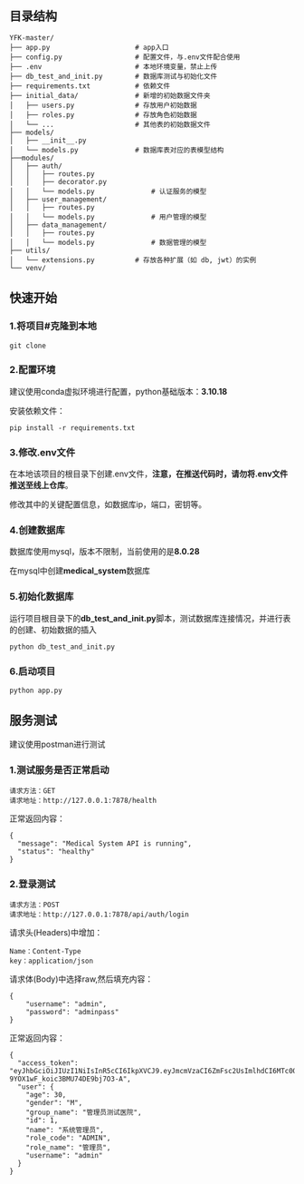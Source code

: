 ## 目录结构

```
YFK-master/
├── app.py                     # app入口
├── config.py                  # 配置文件，与.env文件配合使用
├── .env                       # 本地环境变量，禁止上传
├── db_test_and_init.py        # 数据库测试与初始化文件
├── requirements.txt           # 依赖文件
├── initial_data/              # 新增的初始数据文件夹
│   ├── users.py               # 存放用户初始数据
│   ├── roles.py               # 存放角色初始数据
│   └── ...                    # 其他表的初始数据文件
├── models/
│   ├── __init__.py
│   └── models.py              # 数据库表对应的表模型结构
├──modules/
│	├── auth/
│	│   ├── routes.py
│	│   ├── decorator.py
│	│   └── models.py              # 认证服务的模型
│	├── user_management/
│	│   ├── routes.py
│	│   └── models.py              # 用户管理的模型
│	├── data_management/
│	│   ├── routes.py
│	│   └── models.py              # 数据管理的模型
├── utils/
│   └── extensions.py          # 存放各种扩展（如 db, jwt）的实例
└── venv/
```



## 快速开始

### 1.将项目#克隆到本地

```
git clone 
```

### 2.配置环境

建议使用conda虚拟环境进行配置，python基础版本：**3.10.18**

安装依赖文件：

```
pip install -r requirements.txt
```

### 3.修改.env文件

在本地该项目的根目录下创建.env文件，**注意，在推送代码时，请勿将.env文件推送至线上仓库**。

修改其中的关键配置信息，如数据库ip，端口，密钥等。

### 4.创建数据库

数据库使用mysql，版本不限制，当前使用的是**8.0.28**

在mysql中创建**medical_system**数据库

### 5.初始化数据库

运行项目根目录下的**db_test_and_init.py**脚本，测试数据库连接情况，并进行表的创建、初始数据的插入

```
python db_test_and_init.py
```

### 6.启动项目

```
python app.py
```



## 服务测试

建议使用postman进行测试

### 1.测试服务是否正常启动

```
请求方法：GET
请求地址：http://127.0.0.1:7878/health

```

正常返回内容：

```
{
  "message": "Medical System API is running",
  "status": "healthy"
}
```

### 2.登录测试

```
请求方法：POST
请求地址：http://127.0.0.1:7878/api/auth/login
```

请求头(Headers)中增加：

```
Name：Content-Type
key：application/json
```

请求体(Body)中选择raw,然后填充内容：

```
{
    "username": "admin",
    "password": "adminpass"
}
```

正常返回内容：

```
{
  "access_token": "eyJhbGciOiJIUzI1NiIsInR5cCI6IkpXVCJ9.eyJmcmVzaCI6ZmFsc2UsImlhdCI6MTc0OTgzNzYzMiwianRpIjoiOWU3YzQ0ZmQtMjhmYy00NTBjLWIwMDctYmZkNzE4ZTAzMjViIiwidHlwZSI6ImFjY2VzcyIsInN1YiI6IjEiLCJuYmYiOjE3NDk4Mzc2MzIsImV4cCI6MTc0OTkyNDAzMiwidXNlcl9pZCI6MSwidXNlcm5hbWUiOiJhZG1pbiIsInJvbGVfY29kZSI6IkFETUlOIiwiZ3JvdXBfbmFtZSI6Ilx1N2JhMVx1NzQwNlx1NTQ1OFx1NmQ0Ylx1OGJkNVx1NTMzYlx1OTY2MiJ9.PFfQjJMaA31xRk-9YOX1wF_koic3BMU74DE9bj7O3-A",
  "user": {
    "age": 30,
    "gender": "M",
    "group_name": "管理员测试医院",
    "id": 1,
    "name": "系统管理员",
    "role_code": "ADMIN",
    "role_name": "管理员",
    "username": "admin"
  }
}
```
